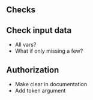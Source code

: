 ## Checks

## Check input data
- All vars?
- What if only missing a few?

## Authorization
- Make clear in documentation
- Add token argument
